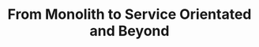 ---
title: "From Monolith to Service Orientated and Beyond"
description: ""
topics:
- 
youtube: "kkHg66O-ZDU"
type: tv-episode
Date: '2020-03-31'
---
